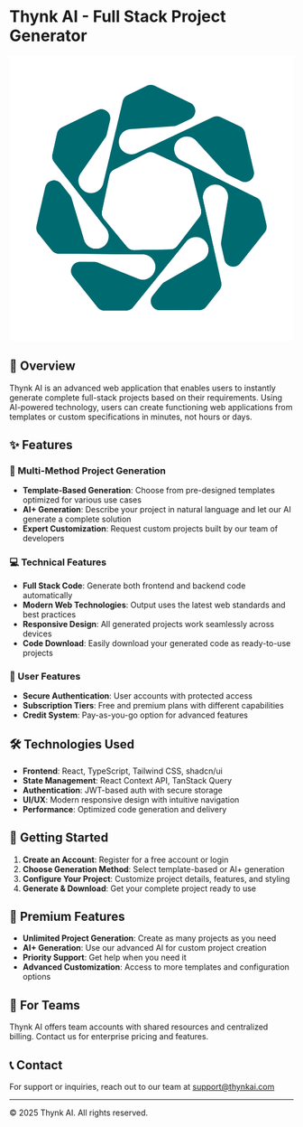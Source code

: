 
# Thynk AI - Full Stack Project Generator

![Thynk AI Logo](public/logo.svg)

## 🚀 Overview

Thynk AI is an advanced web application that enables users to instantly generate complete full-stack projects based on their requirements. Using AI-powered technology, users can create functioning web applications from templates or custom specifications in minutes, not hours or days.

## ✨ Features

### 🧩 Multi-Method Project Generation
- **Template-Based Generation**: Choose from pre-designed templates optimized for various use cases
- **AI+ Generation**: Describe your project in natural language and let our AI generate a complete solution
- **Expert Customization**: Request custom projects built by our team of developers

### 💻 Technical Features
- **Full Stack Code**: Generate both frontend and backend code automatically
- **Modern Web Technologies**: Output uses the latest web standards and best practices
- **Responsive Design**: All generated projects work seamlessly across devices
- **Code Download**: Easily download your generated code as ready-to-use projects

### 👤 User Features
- **Secure Authentication**: User accounts with protected access
- **Subscription Tiers**: Free and premium plans with different capabilities
- **Credit System**: Pay-as-you-go option for advanced features

## 🛠️ Technologies Used

- **Frontend**: React, TypeScript, Tailwind CSS, shadcn/ui
- **State Management**: React Context API, TanStack Query
- **Authentication**: JWT-based auth with secure storage
- **UI/UX**: Modern responsive design with intuitive navigation
- **Performance**: Optimized code generation and delivery

## 🚀 Getting Started

1. **Create an Account**: Register for a free account or login
2. **Choose Generation Method**: Select template-based or AI+ generation
3. **Configure Your Project**: Customize project details, features, and styling
4. **Generate & Download**: Get your complete project ready to use

## 💎 Premium Features

- **Unlimited Project Generation**: Create as many projects as you need
- **AI+ Generation**: Use our advanced AI for custom project creation
- **Priority Support**: Get help when you need it
- **Advanced Customization**: Access to more templates and configuration options

## 👥 For Teams

Thynk AI offers team accounts with shared resources and centralized billing. Contact us for enterprise pricing and features.

## 📞 Contact

For support or inquiries, reach out to our team at support@thynkai.com

---

© 2025 Thynk AI. All rights reserved.
